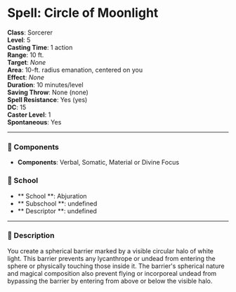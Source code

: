 
# Spell: Circle of Moonlight
**Class**: Sorcerer  
**Level**: 5  
**Casting Time**: 1 action  
**Range**: 10 ft.  
**Target**: _None_  
**Area**: 10-ft. radius emanation, centered on you  
**Effect**: _None_  
**Duration**: 10 minutes/level  
**Saving Throw**: None (none)  
**Spell Resistance**: Yes (yes)  
**DC**: 15  
**Caster Level**: 1  
**Spontaneous**: Yes

---

### 🔮 Components
- **Components**: Verbal, Somatic, Material or Divine Focus

### 🏫 School
- ** School **: Abjuration
- ** Subschool **: undefined
- ** Descriptor **: undefined
---

### 📜 Description
You create a spherical barrier marked by a visible circular halo of white light. This barrier prevents any lycanthrope or undead from entering the sphere or physically touching those inside it. The barrier's spherical nature and magical composition also prevent flying or incorporeal undead from bypassing the barrier by entering from above or below the visible halo.
